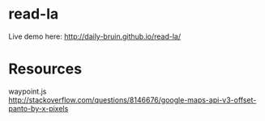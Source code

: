 # read-la

Live demo here:  http://daily-bruin.github.io/read-la/

# Resources #

waypoint.js  
http://stackoverflow.com/questions/8146676/google-maps-api-v3-offset-panto-by-x-pixels
